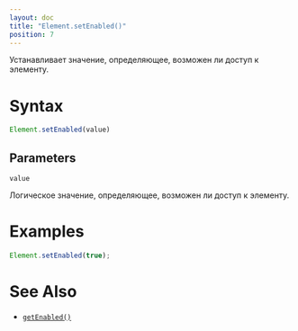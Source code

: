 ```yaml
---
layout: doc
title: "Element.setEnabled()"
position: 7
---
```


Устанавливает значение, определяющее, возможен ли доступ к элементу.

# Syntax

```js
Element.setEnabled(value)
```

## Parameters

`value`

Логическое значение, определяющее, возможен ли доступ к элементу.

# Examples

```js
Element.setEnabled(true);
```

# See Also

* [`getEnabled()`](../Element.getEnabled/)
